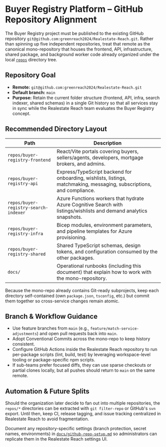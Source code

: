 # Buyer Registry Platform – GitHub Repository Alignment

The Buyer Registry project must be published to the existing GitHub repository `git@github.com:greenreach2024/Realestate-Reach.git`. Rather than spinning up five independent repositories, treat that remote as the canonical mono-repository that houses the frontend, API, infrastructure, shared package, and background worker code already organized under the local [`repos`](../repos) directory tree.

## Repository Goal

- **Remote:** `git@github.com:greenreach2024/Realestate-Reach.git`
- **Default branch:** `main`
- **Purpose:** Retain the current folder structure (frontend, API, infra, search indexer, shared schemas) in a single Git history so that all services stay in sync while the Realestate Reach team evaluates the Buyer Registry concept.

## Recommended Directory Layout

| Path | Description |
|------|-------------|
| `repos/buyer-registry-frontend` | React/Vite portals covering buyers, sellers/agents, developers, mortgage brokers, and admins. |
| `repos/buyer-registry-api` | Express/TypeScript backend for onboarding, wishlists, listings, matchmaking, messaging, subscriptions, and compliance. |
| `repos/buyer-registry-search-indexer` | Azure Functions workers that hydrate Azure Cognitive Search with listings/wishlists and demand analytics snapshots. |
| `repos/buyer-registry-infra` | Bicep modules, environment parameters, and pipeline templates for Azure provisioning. |
| `repos/buyer-registry-shared` | Shared TypeScript schemas, design tokens, and configuration consumed by the other packages. |
| `docs/` | Operational runbooks (including this document) that explain how to work with the mono-repository. |

Because the mono-repo already contains Git-ready subprojects, keep each directory self-contained (own `package.json`, `tsconfig`, etc.) but commit them together so cross-service changes remain atomic.

## Branch & Workflow Guidance

- Use feature branches from `main` (e.g., `feature/match-service-adjustments`) and open pull requests back into `main`.
- Adopt Conventional Commits across the mono-repo to keep history consistent.
- Configure GitHub Actions inside the Realestate Reach repository to run per-package scripts (lint, build, test) by leveraging workspace-level tooling or package-specific npm scripts.
- If sub-teams prefer focused diffs, they can use sparse checkouts or partial clones locally, but all pushes should return to `main` on the same remote.

## Automation & Future Splits

Should the organization later decide to fan out into multiple repositories, the `repos/*` directories can be extracted with `git filter-repo` or GitHub's `svn` export. Until then, keep CI, release tagging, and issue tracking centralized in Realestate Reach to avoid fragmentation.

Document any repository-specific settings (branch protection, secret names, environments) in [`docs/github-repo-setup.md`](./github-repo-setup.md) so administrators can replicate them in the Realestate Reach settings UI.

